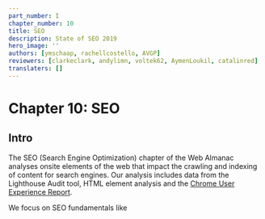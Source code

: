 ```yaml
---
part_number: I
chapter_number: 10
title: SEO
description: State of SEO 2019
hero_image: ''
authors: [ymschaap, rachellcostello, AVGP]
reviewers: [clarkeclark, andylimn, voltek62, AymenLoukil, catalinred]
translaters: []
---
```

# Chapter 10: SEO

## Intro

The SEO (Search Engine Optimization) chapter of the Web Almanac analyses onsite elements of the web that impact the crawling and indexing of content for search engines. Our analysis includes data from the Lighthouse Audit tool, HTML element analysis and the [Chrome User Experience Report](https://developers.google.com/web/tools/chrome-user-experience-report).

We focus on SEO fundamentals like <title> elements, type of on-page links, content and loading speed, but also the more technical aspects of SEO, including structured data, internationalisation and AMP.

Our custom metrics provide insights that, up until now, have not been exposed before. We are now able to make claims about the adoption and implementation of the hreflang tag, rich results eligibility, heading tag usage and even anchor-based navigation for single page apps.

It must be noted that our data is limited to analysing the homepage only, and has not been gathered from site-wide crawls. This will impact many metrics we’ll discuss, so we’ve added any relevant limitations in this case whenever we mention a specific metric.

Read on to find out more about the current state of the web and its search engine friendliness.


## Fundamentals

Fundamental to SEO is for content that lives on the web to be found, indexed and understood by the search engines. To support this, search engine crawlers must be able to reach a page, they must be permitted to access and index that page, understand the page’s contents, and to continue crawling the website using links found on that page.


#### Content

Core for search engines to answer queries with search results, is that they are able to index the web’s content. But what content does it find? To analyze this we created two custom metrics that have been applied to all 5M+ homepages.


##### Words

We analysed the content on the pages by looking for groups of at least 3 words and counting them. We found 2.73% desktop pages without any word groups. The median desktop homepage has **346** words, and the median mobile homepage has a slightly lower word count at **306** words. This shows mobile sites do serve a bit less content to their users, but at over 300 words still a healthy amount to read. Overall the distribution of words is broad, with between 22 words at the 10th percentile up to 1361 at the 90th percentile.

<graph histogram number of words. Source: 10.09, column C, desktop & mobile>

##### Headings

We also looked at whether the web provides the right context to content. Key is using headings which, similar to for example books make content easier to read and parse. 10.67% of the pages have no heading tags at all.

<graph histogram number of heading elements. Source: 10.09a, column F>

The median heading (h1, h2, h3, h4) element count on the web’s homepage is **10**. With 30 (mobile) and 32 (desktop) words used in headings. This implies that from the websites that utilise headings, put significant effort in making sure a website is properly readable and good for outlining the page structure to search engine bots.

The H1 is one fundamental SEO element to improve on-page relevance for a keyword. Although Google [recently emphasized](https://twitter.com/googlewmc/status/1179803329247039488) it can index and rank pages fine without h1 tags.

In terms of specific heading length, the median length of the first H1 element found on desktop is **19** characters.

Same as this line.

<graph histogram h1 tag source: 10.16, column C, desktop & mobile>


##### Images

Considering the importance of alt text for SEO, screen readers and accessibility, it is far from ideal to see that only **46.71%** of mobile pages use alt attributes on all of their images. This means that there are still improvements to be made with making images across the web more accessible to users and understandable for search engines. More about accessibility in this <chapter link placeholder a11y>.


#### Markup


##### <title>

Page titles are an important way of communicating the purpose of a page to a user or search engine, so it’s no surprise to see that **97.1%** of mobile pages have a document title. <title> tags are also used as headings in the search engine results and as title for the browser when visiting a page. This visibility might explain the high adoption.

Even though [Google usually displays the first 50-60 characters of a page title](https://moz.com/learn/seo/title-tag) within a SERP (Search Engine Results Page), the median length of the <title> tag was only **21 characters** for mobile pages and **20 characters** for desktop pages. Even the 75th percentile is still below the cutoff length. This suggests that some SEOs and content writers aren’t making the most of the space allocated to them by search engines for describing their homepages in the SERPs.

<graph histogram length <title> Source: 10.07b, column C, desktop & mobile>

##### <meta=description>

Compared to the <title> fewer pages were detected to have a meta description, as only **64.02%** of mobile pages have this meta tag. Considering that Google often rewrites meta descriptions in the SERPs in response to the searcher's query, perhaps website owners place less importance on including a meta description at all.

The median meta description length was also lower than the [recommended length of 155-160 characters](https://moz.com/learn/seo/meta-description), with desktop pages having descriptions of **123 characters**. Interestingly, meta descriptions were consistently longer on mobile than on desktop, despite mobile SERPs traditionally having a shorter pixel limit. This has been extended only recently, so perhaps more website owners have been testing the impact of having longer, more descriptive meta descriptions.

<graph histogram length <meta description> Source: 10.07c, column C, desktop & mobile>


#### Indexability

The majority of pages tested were available for search engines, with **87.03%** of initial HTML requests on desktop returning a 200 status code. The results were slightly lower for mobile pages, with only **82.95%** of pages returning a 200 status code.

The next most commonly found status code on mobile was 302, a temporary redirect, which was found on **10.45%** of mobile pages. This was higher than on desktop, with only **6.71%** desktop home pages returning a 302 status code. This could be due to the fact that the [mobile homepages are alternates](https://developers.google.com/search/mobile-sites/mobile-seo/separate-urls) to an equivalent desktop page, such as on non-responsive sites that have separate versions for each device.

**96.93%** of mobile pages passed the [Lighthouse indexing audit](https://developers.google.com/web/tools/lighthouse/audits/indexing), meaning that these pages didn’t contain a noindex tag in the <head> or in the HTTP header. However, this means that **3.07%** of mobile homepages _did_ have a noindex tag, which is cause for concern. These pages prevent search engines from indexing the page.

<rick: add technical note about CRuX & HTPP Archive datasets skewing this metric>

**48.34%** of mobile pages were [detected](https://developers.google.com/web/tools/lighthouse/audits/canonical) to have a canonical tag. Canonical tags provide hints to the search engine what URL to use for indexing and ranking. Especially useful for preventing duplicate content or other crawling and indexing issues.

One of the most effective methods for controlling search engine crawling is the [robots.txt file](https://www.deepcrawl.com/knowledge/technical-seo-library/robots-txt/), however, only **72.16%** of mobile sites have a valid robots.txt, [according to Lighthouse](https://developers.google.com/web/tools/lighthouse/audits/robots). The key issues are split between 22% having no robots.txt file at all, and ~6% serving an invalid robots.txt file, and thus failing the audit. While there are many valid reasons to not have a robots.txt file, having an invalid robots.txt could be concerning. Think of sensitive content getting indexed that should’ve been prevented by the robots.txt.


#### Linking

The most important attribute of a webpage, are links. Links point to relevant urls. 96% of the webpages in our data contain at least one internal link, and 93% contain at least one link to another domain.

The number of internal and external links included on desktop pages were consistently higher than the number found on mobile pages. Often a limited space on a smaller viewport causes fewer links to be included in the design of a mobile page compared to desktop.

But less internal links on the mobile version of the page [might cause an issue](https://moz.com/blog/internal-linking-mobile-first-crawl-paths) for your website. With mobile-first indexing - which for new websites is the default for Google - if a page is only linked from the desktop version and not present on the mobile version, search engines will have a much harder time discovering and ranking them.

<graph histogram count of links by type Source: 10.10, column C desktop only>

<graph histogram count of links by type Source: 10.10, column D, E, desktop only>


The median desktop page includes **70** internal (same-site) links, whereas the median mobile page has **60** internal links. The median number of external links per page followed a similar trend, with desktop pages including **10** external links, and mobile pages including **8**.

Anchor links, which link to a certain scroll position on the same page, are not very popular. Over 65% have no page anchor and the data’s median count is 0. This might imply websites prefer to split up long-form content into multiple pages.

Good news comes from the metric descriptive link text. **89.94%** of mobile pages pass the descriptive link text [Lighthouse audit](https://developers.google.com/web/tools/lighthouse/audits/descriptive-link-text). These sites don’t have generic ‘click here’, ‘go’, ‘here’ or ‘learn more’ links but use more meaningful link text.


## Advanced

Several more technically complex aspects have been gaining importance on successfully indexing and ranking websites in the search engine. Two key pillars are _security_ and _speed_. Mobile loading speed as ranking factor was first [announced](https://webmasters.googleblog.com/2018/01/using-page-speed-in-mobile-search.html) by Google in 2018, and HTTPS already back since in [2014](https://webmasters.googleblog.com/2014/08/https-as-ranking-signal.html).


#### Speed

A fast loading website is key to a good user experience. Users that have to wait too long for a site to load, have the tendency to move on. For SEO that means that the chance that the user clicks back, and tries another search results, increases.

Our metric is based on the Chrome User Experience Report (CrUX) which collects data from real-world Chrome users. This data shows that **63.47%** of the web is labelled as **slow**. Split by device, this picture is even bleaker for tablet (82%) and phone (77,61%). Slow is defined as the First Contentful Paint having to take over 2500ms and First Input Delay over 250ms.

<graph data 10.15b: CruX image similar to [IMG](https://developers.google.com/web/updates/images/2018/08/crux-dash-fcp.png) per device + speed label>


Although the numbers are bleak for the speed of the web, the good news is that SEO-experts and tools have been focusing more and more on these technical challenges of speeding up websites. Read more in the Performance chapter

<chapter link placeholder performance>.


#### Structured data

Structured data allows website owners to add additional semantic data to their web pages, for example by adding [JSON-LD](https://en.wikipedia.org/wiki/JSON-LD) snippets or [Microdata](https://developer.mozilla.org/en-US/docs/Web/HTML/Microdata). Search engines then parse this data to better understand these pages and may display additional relevant information in search results. Most commonly found is [reviews](https://developers.google.com/search/docs/data-types/review-snippet) of [products](https://developers.google.com/search/docs/data-types/product), [businesses](https://developers.google.com/search/docs/data-types/local-business), [movies](https://developers.google.com/search/docs/data-types/movie) or [a bunch of other things](https://developers.google.com/search/docs/guides/search-gallery). This [extra visibility](https://developers.google.com/search/docs/guides/enhance-site) is interesting for site owners, given it might provide more opportunities for traffic. E.g. the relative new [FAQ schema](https://developers.google.com/search/docs/data-types/faqpage) attached to your search result doubles the size of your search snippet.

By far the most popular data type that triggers a search engine feature is the SearchAction, which powers the [sitelinks searchbox](https://developers.google.com/search/docs/data-types/sitelinks-searchbox).

We found that **14.67%** of sites have structured data eligible for rich results on mobile. Interestingly, desktop sites are slightly lower at **12.46%**. We think this is positive news, because structured data provide more control to websites on what is shown in the search engines.

Among the sites with structured data markup, the five most prevalent types are:



1. WebSite (16.02%)
2. SearchAction (14.35%)
3. Organization (12.89%)
4. WebPage (11.58%)
5. ImageObject (5.35%)

It's noteworthy that for the analysis, we only looked at the homepages, so this might look very different if we were to consider interior pages, too.

Interesting note is that the top 5 markup types all lead to more visibility in Google’s search results, which might be the fuel for widespread adoption of structured data.

Review stars are on 1.09% of the web’s homepages (via [AggregateRating](https://schema.org/AggregateRating)). Newly introduced [QAPage](https://schema.org/QAPage) appeared only in 48 instances, and [FAQPage](https://schema.org/FAQPage) only 218 times. These last two counts are expected to increase in future crawls/almanac analysis.


#### Internationalization

Internationalization (I18n) might be one of the most complex aspects of SEO, even according to some Google search [employees](https://twitter.com/JohnMu/status/965507331369984002). Internationalization in SEO focuses on serving the right content targeted for language and / or location of the user.

While **38.4%** (33.79% on mobile) of the sites have the HTML lang attribute set to English, only **7.43%** (6.79% on mobile) of the sites also contain an hreflang link to another language version.

<graph 10.04b - [do we want to chart this data, e.g. what does it really mean for SEO?]>


Next to English, the most common languages are French, Spanish and German. Followed by languages targeted towards specific geographics like English for Americans (en-us) or more obscure combinations like Spanish for the Irish (es-ie).

The analysis did not check for correct implementation (the different language versions need to properly link to each other, for example), but looking at the low adoption of [having an x-default version as is recommended](https://www.google.com/url?q=https://support.google.com/webmasters/answer/189077?hl%3Den&sa=D&ust=1570627963630000&usg=AFQjCNFwzwglsbysT9au_I-7ZQkwa-QvrA) (only 3.77% on desktop and 1.3% on mobile) is an indicator that this topic is complex and not always easy to get right.


#### SPA crawlability

Single-page-apps like React and Vue bring their own SEO complexity. Especially hash-based navigation which makes it hard for search engines to crawl and index a website. For example, Google had an "AJAX crawling scheme" workaround that turned out to be complex for search engines as well as developers and [was deprecated in 2015](https://webmasters.googleblog.com/2015/10/deprecating-our-ajax-crawling-scheme.html).

The number of SPAs that were tested had a relatively low number of links served via hash URLs, with **13.08%** of React mobile pages using hash URLs for navigation, **8.15%** of mobile Vue.js pages using them, and **2.37%** of mobile Angular pages using them. These results were very similar for desktop pages too. The high number of hash URLs in React pages is surprising - especially in contrast to a lower number of hash URLs in Angular pages. Both frameworks promote adopting routing packages where the [History API](https://developer.mozilla.org/en-US/docs/Web/API/History) is the default for links, instead of relying on hash URLs. Vue is [considering moving to using the History API as the default](https://github.com/vuejs/rfcs/pull/40) as well in version 3 of their vue-router package.


#### AMP

AMP (previously ‘Accelerated Mobile Pages’) was first introduced in 2015 by Google as an open source HTML framework. It provides components and infrastructure for websites to provide a faster experience for users, especially on mobile, by using optimisations such as lazy-loading and optimised images. Especially Google adopted this for their search engine, where AMP pages are also served from their own CDN. This feature later became a standards proposal under the name [Signed HTTP Exchanges](https://wicg.github.io/webpackage/draft-yasskin-http-origin-signed-responses.html).

0.74% of desktop websites (0.62% for mobile websites) contain a link to an AMP version. Given the visibility this project has had, this could be seen as having a relatively low adoption.


#### Secure

A strong online shift has been for the web to move to HTTPS by default. HTTPS prevents website traffic from being intercepted on for example public WIFI networks, especially user input data is then transmitted unsecure (for more about why sites should adopt https, please see [Why HTTPS Matters](https://developers.google.com/web/fundamentals/security/encrypt-in-transit/why-https)). Google with its browser and search engine have been pushing for sites to adopt HTTPS by clearly stating that [HTTPS is a ranking signal](https://webmasters.googleblog.com/2014/08/https-as-ranking-signal.html) and by labelling the non-HTTPS pages as ‘[not secure](https://www.blog.google/products/chrome/milestone-chrome-security-marking-http-not-secure/)’.

We found that now 67.06% of websites on desktop are served over HTTPS. The Google [Transparancy Report](https://transparencyreport.google.com/https/overview) reports 90% adoption for the top 100 non-Google domains (representing 25% of all website traffic worldwide). The difference could be explained by that relatively smaller sites (our dataset has 5M websites), are adopting HTTPS on a slower rate.


## Conclusion

Through our analysis, we (as authors) observed that the majority of websites are getting the fundamentals right, in that their homepages are crawlable, indexable and include the key content required to rank in Google’s SERPs. Not every person who owns a website will be aware of SEO at all, let alone best practice guidelines, so it is promising to see that so many sites have got the basics covered.

However, more sites are missing the mark than expected when it comes to some of the more advanced aspects of SEO and accessibility. Site speed is one of these factors that many websites are struggling with, especially on mobile. This is a significant problem as speed is one of the biggest contributors to UX, which is something that can impact rankings.

We were surprised to find the large adoption of Structured Data. This shows websites do make the investment to stand out in the search results by adding structured data for users to get easy access to their site search or displaying up-to-date company details.
